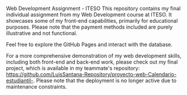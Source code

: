 Web Development Assignment - ITESO
This repository contains my final individual assignment from my Web Development course at ITESO. It showcases some of my front-end capabilities, primarily for educational purposes. Please note that the payment methods included are purely illustrative and not functional.

Feel free to explore the GitHub Pages and interact with the database.

For a more comprehensive demonstration of my web development skills, including both front-end and back-end work, please check out my final project, which is available in my teammate's repository: https://github.com/LuisSantana-Repository/proyecto-web-Calendario-estudiantil-. Please note that the deployment is no longer active due to maintenance constraints.
